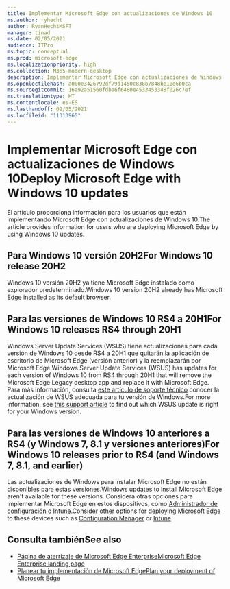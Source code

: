 ```yaml
---
title: Implementar Microsoft Edge con actualizaciones de Windows 10
ms.author: ryhecht
author: RyanHechtMSFT
manager: tinad
ms.date: 02/05/2021
audience: ITPro
ms.topic: conceptual
ms.prod: microsoft-edge
ms.localizationpriority: high
ms.collection: M365-modern-desktop
description: Implementar Microsoft Edge con actualizaciones de Windows 10
ms.openlocfilehash: a000e3426792df79d1450c838b7848be10d6b0ca
ms.sourcegitcommit: 16a92a51560fdba6f6480e4533453348f026c7ef
ms.translationtype: HT
ms.contentlocale: es-ES
ms.lasthandoff: 02/05/2021
ms.locfileid: "11313965"
---
```

# <span data-ttu-id="e5639-103">Implementar Microsoft Edge con actualizaciones de Windows 10</span><span class="sxs-lookup"><span data-stu-id="e5639-103">Deploy Microsoft Edge with Windows 10 updates</span></span>

<span data-ttu-id="e5639-104">El artículo proporciona información para los usuarios que están implementando Microsoft Edge con actualizaciones de Windows 10.</span><span class="sxs-lookup"><span data-stu-id="e5639-104">The article provides information for users who are deploying Microsoft Edge by using Windows 10 updates.</span></span>

## <span data-ttu-id="e5639-105">Para Windows 10 versión 20H2</span><span class="sxs-lookup"><span data-stu-id="e5639-105">For Windows 10 release 20H2</span></span>

<span data-ttu-id="e5639-106">Windows 10 versión 20H2 ya tiene Microsoft Edge instalado como explorador predeterminado.</span><span class="sxs-lookup"><span data-stu-id="e5639-106">Windows 10 version 20H2 already has Microsoft Edge installed as its default browser.</span></span>

## <span data-ttu-id="e5639-107">Para las versiones de Windows 10 RS4 a 20H1</span><span class="sxs-lookup"><span data-stu-id="e5639-107">For Windows 10 releases RS4 through 20H1</span></span>

<span data-ttu-id="e5639-108">Windows Server Update Services (WSUS) tiene actualizaciones para cada versión de Windows 10 desde RS4 a 20H1 que quitarán la aplicación de escritorio de Microsoft Edge (versión anterior) y la reemplazarán por Microsoft Edge.</span><span class="sxs-lookup"><span data-stu-id="e5639-108">Windows Server Update Services (WSUS) has updates for each version of Windows 10 from RS4 through 20H1 that will remove the Microsoft Edge Legacy desktop app and replace it with Microsoft Edge.</span></span> <span data-ttu-id="e5639-109">Para más información, consulta [este artículo de soporte técnico](https://support.microsoft.com/topic/update-in-wsus-for-the-new-microsoft-edge-for-windows-10-version-1809-1903-1909-and-2004-october-29-2020-b4980418-4ec4-dee7-3b17-1c6499bd127c) conocer la actualización de WSUS adecuada para tu versión de Windows.</span><span class="sxs-lookup"><span data-stu-id="e5639-109">For more information, see [this support article](https://support.microsoft.com/topic/update-in-wsus-for-the-new-microsoft-edge-for-windows-10-version-1809-1903-1909-and-2004-october-29-2020-b4980418-4ec4-dee7-3b17-1c6499bd127c) to find out which WSUS update is right for your Windows version.</span></span>

## <span data-ttu-id="e5639-110">Para las versiones de Windows 10 anteriores a RS4 (y Windows 7, 8.1 y versiones anteriores)</span><span class="sxs-lookup"><span data-stu-id="e5639-110">For Windows 10 releases prior to RS4 (and Windows 7, 8.1, and earlier)</span></span>

<span data-ttu-id="e5639-111">Las actualizaciones de Windows para instalar Microsoft Edge no están disponibles para estas versiones.</span><span class="sxs-lookup"><span data-stu-id="e5639-111">Windows updates to install Microsoft Edge aren't available for these versions.</span></span> <span data-ttu-id="e5639-112">Considera otras opciones para implementar Microsoft Edge en estos dispositivos, como [Administrador de configuración](https://docs.microsoft.com/configmgr/apps/deploy-use/deploy-edge?toc=https://docs.microsoft.com/DeployEdge/toc.json&bc=https://docs.microsoft.com/DeployEdge/breadcrumb/toc.json) o [Intune](https://docs.microsoft.com/intune/apps/apps-windows-edge/?toc=https://docs.microsoft.com/DeployEdge/toc.json&bc=https://docs.microsoft.com/DeployEdge/breadcrumb/toc.json).</span><span class="sxs-lookup"><span data-stu-id="e5639-112">Consider other options for deploying Microsoft Edge to these devices such as [Configuration Manager](https://docs.microsoft.com/configmgr/apps/deploy-use/deploy-edge?toc=https://docs.microsoft.com/DeployEdge/toc.json&bc=https://docs.microsoft.com/DeployEdge/breadcrumb/toc.json) or [Intune](https://docs.microsoft.com/intune/apps/apps-windows-edge/?toc=https://docs.microsoft.com/DeployEdge/toc.json&bc=https://docs.microsoft.com/DeployEdge/breadcrumb/toc.json).</span></span>

## <span data-ttu-id="e5639-113">Consulta también</span><span class="sxs-lookup"><span data-stu-id="e5639-113">See also</span></span>

- [<span data-ttu-id="e5639-114">Página de aterrizaje de Microsoft Edge Enterprise</span><span class="sxs-lookup"><span data-stu-id="e5639-114">Microsoft Edge Enterprise landing page</span></span>](https://aka.ms/EdgeEnterprise)
- [<span data-ttu-id="e5639-115">Planear tu implementación de Microsoft Edge</span><span class="sxs-lookup"><span data-stu-id="e5639-115">Plan your deployment of Microsoft Edge</span></span>](deploy-edge-plan-deployment.md)
